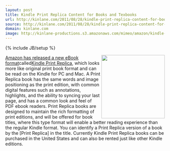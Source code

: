 ```yaml
---
layout: post
title: Kindle Print Replica Content for Books and Texbooks
url: http://kinlane.com/2011/08/28/kindle-print-replica-content-for-books-and-texbooks/
source: http://kinlane.com/2011/08/28/kindle-print-replica-content-for-books-and-texbooks/
domain: kinlane.com
image: http://kinlane-productions.s3.amazonaws.com/mimeo/amazon/kindle-reader.jpg
---
```

{% include JB/setup %}

<p>
     <img src="http://kinlane-productions.s3.amazonaws.com/mimeo/amazon/kindle-reader.jpg" alt="" width="200" align="right" /><a title="Amazon has released a new eBook format" href="http://www.teleread.com/paul-biba/new-ebook-format-from-amazon/">Amazon has released a new eBook format</a>called<a title="Kindle Print Replica" href="http://www.amazon.com/gp/help/customer/display.html?nodeId=200738250">Kindle Print Replica</a>, which looks more like original print book format and can be read on the Kindle for PC and Mac. A Print Replica book has the same words and image positioning as the print edition, with common digital features such as annotations, highlights, and the ability to syncing your last page, and has a common look and feel of PDF ebook readers. Print Replica books are designed to maintain the rich formatting of print editions, and will be offered for book titles, where this type format will enable a better reading experience than the regular Kindle format. You can identify a Print Replica version of a book by the [Print Replica] in the title. Currently Kindle Print Replica books can be purchased in the United States and can also be rented just like other Kindle editions.
</p>
